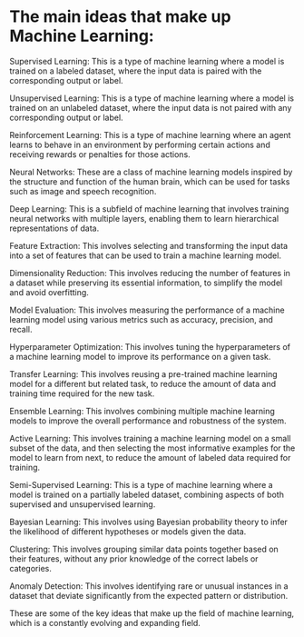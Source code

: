 # The main ideas that make up Machine Learning:

Supervised Learning:  This is a type of machine learning where a model is trained on a labeled dataset, where the input data is paired with the corresponding output or label.

Unsupervised Learning:  This is a type of machine learning where a model is trained on an unlabeled dataset, where the input data is not paired with any corresponding output or label.

Reinforcement Learning:  This is a type of machine learning where an agent learns to behave in an environment by performing certain actions and receiving rewards or penalties for those actions.

Neural Networks:  These are a class of machine learning models inspired by the structure and function of the human brain, which can be used for tasks such as image and speech recognition.

Deep Learning:  This is a subfield of machine learning that involves training neural networks with multiple layers, enabling them to learn hierarchical representations of data.

Feature Extraction:  This involves selecting and transforming the input data into a set of features that can be used to train a machine learning model.

Dimensionality Reduction:  This involves reducing the number of features in a dataset while preserving its essential information, to simplify the model and avoid overfitting.

Model Evaluation:  This involves measuring the performance of a machine learning model using various metrics such as accuracy, precision, and recall.

Hyperparameter Optimization:  This involves tuning the hyperparameters of a machine learning model to improve its performance on a given task.

Transfer Learning:  This involves reusing a pre-trained machine learning model for a different but related task, to reduce the amount of data and training time required for the new task.

Ensemble Learning:  This involves combining multiple machine learning models to improve the overall performance and robustness of the system.

Active Learning:  This involves training a machine learning model on a small subset of the data, and then selecting the most informative examples for the model to learn from next, to reduce the amount of labeled data required for training.

Semi-Supervised Learning:  This is a type of machine learning where a model is trained on a partially labeled dataset, combining aspects of both supervised and unsupervised learning.

Bayesian Learning:  This involves using Bayesian probability theory to infer the likelihood of different hypotheses or models given the data.

Clustering:  This involves grouping similar data points together based on their features, without any prior knowledge of the correct labels or categories.

Anomaly Detection:  This involves identifying rare or unusual instances in a dataset that deviate significantly from the expected pattern or distribution.

  These are some of the key ideas that make up the field of machine learning, which is a constantly evolving and expanding field.
